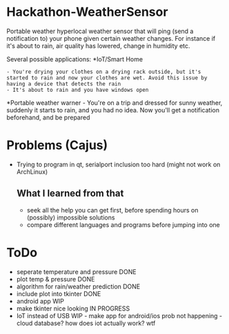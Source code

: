 # Hackathon-WeatherSensor
Portable weather hyperlocal weather sensor that will ping (send a notification to) your phone given certain weather changes.
For instance if it's about to rain, air quality has lowered, change in humidity etc.

Several possible applications:
*IoT/Smart Home 
    
    - You're drying your clothes on a drying rack outside, but it's started to rain and now your clothes are wet. Avoid this issue by having a device that detects the rain
    - It's about to rain and you have windows open


*Portable weather warner - You're on a trip and dressed for sunny weather, suddenly it starts to rain, and you had no idea. Now you'll get a notification beforehand, and be prepared


# Problems (Cajus)
- Trying to program in qt, serialport inclusion too hard (might not work on ArchLinux)
  ## What I learned from that
  - seek all the help you can get first, before spending hours on (possibly) impossible solutions
  - compare different languages and programs before jumping into one

# ToDo
- seperate temperature and pressure DONE
- plot temp & pressure DONE
- algorithm for rain/weather prediction DONE
- include plot into tkinter DONE
- android app WIP
- make tkinter nice looking IN PROGRESS
- IoT instead of USB WIP
      - make app for android/ios prob not happening
      - cloud database? how does iot actually work? wtf

